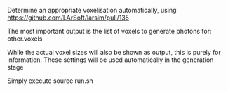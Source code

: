 Determine an appropriate voxelisation automatically, using https://github.com/LArSoft/larsim/pull/135

The most important output is the list of voxels to generate photons for: other.voxels

While the actual voxel sizes will also be shown as output, this is purely for information. These settings will be used automatically in the generation stage

Simply execute source run.sh
